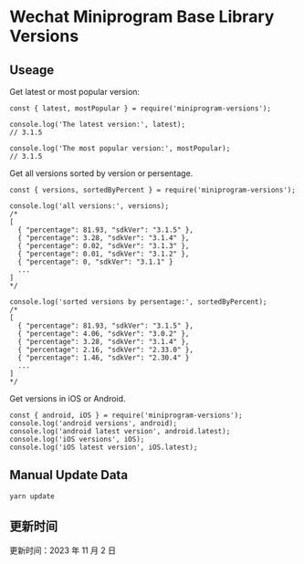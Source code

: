 
# Wechat Miniprogram Base Library Versions

## Useage

Get latest or most popular version:

```;
const { latest, mostPopular } = require('miniprogram-versions');

console.log('The latest version:', latest);
// 3.1.5

console.log('The most popular version:', mostPopular);
// 3.1.5

```

Get all versions sorted by version or persentage.

```
const { versions, sortedByPercent } = require('miniprogram-versions');

console.log('all versions:', versions);
/*
[
  { "percentage": 81.93, "sdkVer": "3.1.5" },
  { "percentage": 3.28, "sdkVer": "3.1.4" },
  { "percentage": 0.02, "sdkVer": "3.1.3" },
  { "percentage": 0.01, "sdkVer": "3.1.2" },
  { "percentage": 0, "sdkVer": "3.1.1" }
  ...
]
*/

console.log('sorted versions by persentage:', sortedByPercent);
/*
[
  { "percentage": 81.93, "sdkVer": "3.1.5" },
  { "percentage": 4.06, "sdkVer": "3.0.2" },
  { "percentage": 3.28, "sdkVer": "3.1.4" },
  { "percentage": 2.16, "sdkVer": "2.33.0" },
  { "percentage": 1.46, "sdkVer": "2.30.4" }
  ...
]
*/
```

Get versions in iOS or Android.

```
const { android, iOS } = require('miniprogram-versions');
console.log('android versions', android);
console.log('android latest version', android.latest);
console.log('iOS versions', iOS);
console.log('iOS latest version', iOS.latest);
```

## Manual Update Data

```
yarn update
```

## 更新时间

更新时间：2023 年 11 月 2 日
